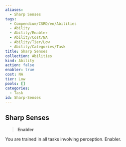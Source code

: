 ```yaml
---
aliases:
  - Sharp Senses
tags:
  - Compendium/CSRD/en/Abilities
  - Ability
  - Ability/Enabler
  - Ability/Cost/NA
  - Ability/Tier/Low
  - Ability/Categories/Task
title: Sharp Senses
collection: Abilities
kind: Ability
action: false
enabler: true
cost: NA
tier: Low
pools: []
categories:
  - Task
id: Sharp-Senses
---
```

## Sharp Senses    
>**Enabler**  
    
You are trained in all tasks involving perception. Enabler.
